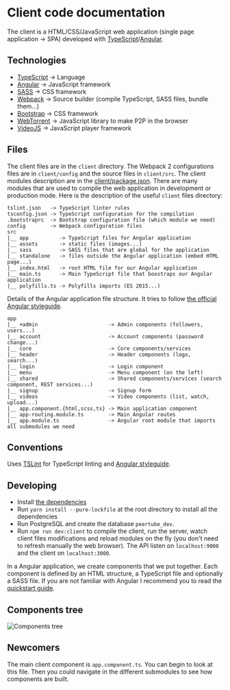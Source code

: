 # Client code documentation

The client is a HTML/CSS/JavaScript web application (single page application -> SPA) developed with [TypeScript](https://www.typescriptlang.org/)/[Angular](https://angular.io/).


## Technologies

  * [TypeScript](https://www.typescriptlang.org/) -> Language
  * [Angular](https://angular.io) -> JavaScript framework
  * [SASS](http://sass-lang.com/) -> CSS framework
  * [Webpack](https://webpack.js.org/) -> Source builder (compile TypeScript, SASS files, bundle them...)
  * [Bootstrap](http://getbootstrap.com/) -> CSS framework
  * [WebTorrent](https://webtorrent.io/) -> JavaScript library to make P2P in the browser
  * [VideoJS](http://videojs.com/) -> JavaScript player framework


## Files

The client files are in the `client` directory. The Webpack 2 configurations files are in `client/config` and the source files in `client/src`.
The client modules description are in the [client/package.json](https://github.com/Chocobozzz/PeerTube/blob/master/client/package.json). There are many modules that are used to compile the web application in development or production mode.
Here is the description of the useful `client` files directory:

    tslint.json   -> TypeScript linter rules
    tsconfig.json -> TypeScript configuration for the compilation
    .bootstraprc  -> Bootstrap configuration file (which module we need)
    config        -> Webpack configuration files
    src
    |__ app          -> TypeScript files for Angular application
    |__ assets       -> static files (images...)
    |__ sass         -> SASS files that are global for the application
    |__ standalone   -> files outside the Angular application (embed HTML page...)
    |__ index.html   -> root HTML file for our Angular application
    |__ main.ts      -> Main TypeScript file that boostraps our Angular application
    |__ polyfills.ts -> Polyfills imports (ES 2015...)

Details of the Angular application file structure. It tries to follow [the official Angular styleguide](https://angular.io/docs/ts/latest/guide/style-guide.html).

    app
    |__ +admin                       -> Admin components (followers, users...)
    |__ account                      -> Account components (password change...)
    |__ core                         -> Core components/services
    |__ header                       -> Header components (logo, search...)
    |__ login                        -> Login component
    |__ menu                         -> Menu component (on the left)
    |__ shared                       -> Shared components/services (search component, REST services...)
    |__ signup                       -> Signup form
    |__ videos                       -> Video components (list, watch, upload...)
    |__ app.component.{html,scss,ts} -> Main application component
    |__ app-routing.module.ts        -> Main Angular routes
    |__ app.module.ts                -> Angular root module that imports all submodules we need

## Conventions

Uses [TSLint](https://palantir.github.io/tslint/) for TypeScript linting and [Angular styleguide](https://angular.io/docs/ts/latest/guide/style-guide.html).

## Developing

  * Install [the dependencies](https://github.com/Chocobozzz/PeerTube#dependencies)
  * Run `yarn install --pure-lockfile` at the root directory to install all the dependencies
  * Run PostgreSQL and create the database `peertube_dev`.
  * Run `npm run dev:client` to compile the client, run the server, watch client files modifications and reload modules on the fly (you don't need to refresh manually the web browser). The API listen on `localhost:9000` and the client on `localhost:3000`.

In a Angular application, we create components that we put together. Each component is defined by an HTML structure, a TypeScript file and optionally a SASS file.
If you are not familiar with Angular I recommend you to read the [quickstart guide](https://angular.io/docs/ts/latest/quickstart.html).

## Components tree

![Components tree](https://github.com/Chocobozzz/PeerTube/blob/master/support/doc/client/components-tree.png)

## Newcomers

The main client component is `app.component.ts`. You can begin to look at this file. Then you could navigate in the different submodules to see how components are built.
